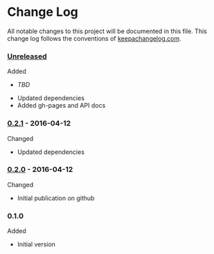 # Change Log

All notable changes to this project will be documented in this file. This change log follows the conventions of [keepachangelog.com](http://keepachangelog.com/).

### [Unreleased]

Added
- *TBD*
* Updated dependencies
* Added gh-pages and API docs

### [0.2.1] - 2016-04-12

Changed
* Updated dependencies

### [0.2.0] - 2016-04-12

Changed
* Initial publication on github

### 0.1.0

Added
*  Initial version

[0.2.1]: https://github.com/dollabs/webtasks/compare/0.2.0...0.2.1
[0.2.0]: https://github.com/dollabs/webtasks/compare/0.1.0...0.2.0
[Unreleased]: https://github.com/dollabs/webtasks/compare/0.2.1...HEAD
